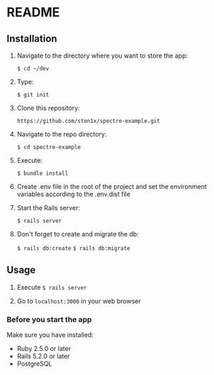 # README

## Installation
1. Navigate to the directory where you want to store the app:

    `$ cd ~/dev`
    
2. Type:

    `$ git init`
    
3. Clone this repository:

    `https://github.com/ston1x/spectre-example.git`
    
4. Navigate to the repo directory:

    `$ cd spectre-example`

5. Execute:

    `$ bundle install`

6. Create .env file in the root of the project and set the environment variables according to the .env.dist file

7. Start the Rails server:

    `$ rails server`
    
8. Don't forget to create and migrate the db:

    `$ rails db:create`
    `$ rails db:migrate`

## Usage
1. Execute `$ rails server`

2. Go to `localhost:3000` in your web browser

### Before you start the app
Make sure you have installed:
* Ruby 2.5.0 or later
* Rails 5.2.0 or later
* PostgreSQL
